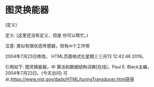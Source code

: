 # 图灵换能器


(定义)



定义:
(这里还没有定义，但是
你可以帮忙。)



注意:
类似有限状态传感器，但有m个工作带








2004年7月23日修改。
HTML页面格式化星期三三月13 12:42:46 2019。



引用如下:
图灵换能器，中
算法和数据结构词典[在线]，Paul E. Black主编，2004年7月23日。(今天访问)
可从:https://www.nist.gov/dads/HTML/turingTransducer.html获得
